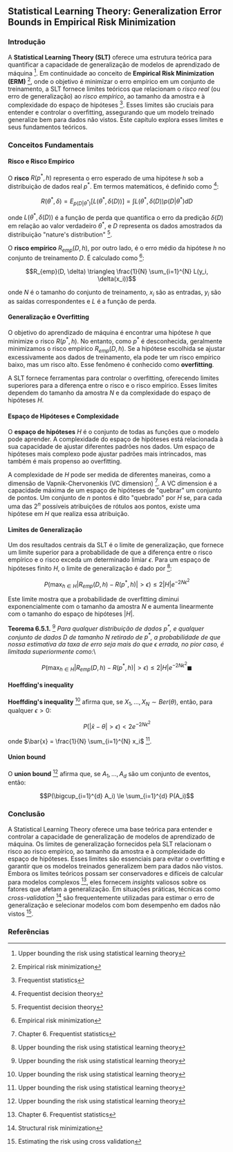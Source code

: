 ## Statistical Learning Theory: Generalization Error Bounds in Empirical Risk Minimization

### Introdução
A **Statistical Learning Theory (SLT)** oferece uma estrutura teórica para quantificar a capacidade de generalização de modelos de aprendizado de máquina [^209]. Em continuidade ao conceito de **Empirical Risk Minimization (ERM)** [^205], onde o objetivo é minimizar o erro empírico em um conjunto de treinamento, a SLT fornece limites teóricos que relacionam o *risco real* (ou erro de generalização) ao *risco empírico*, ao tamanho da amostra e à complexidade do espaço de hipóteses [^1]. Esses limites são cruciais para entender e controlar o overfitting, assegurando que um modelo treinado generalize bem para dados não vistos. Este capítulo explora esses limites e seus fundamentos teóricos.

### Conceitos Fundamentais

#### Risco e Risco Empírico
O **risco** $R(p^*, h)$ representa o erro esperado de uma hipótese $h$ sob a distribuição de dados real $p^*$. Em termos matemáticos, é definido como [^195]:

$$R(\theta^*, \delta) = E_{p(D|\theta^*)} [L(\theta^*, \delta(D))] = \int L(\theta^*, \delta(D))p(D|\theta^*)dD$$

onde $L(\theta^*, \delta(D))$ é a função de perda que quantifica o erro da predição $\delta(D)$ em relação ao valor verdadeiro $\theta^*$, e $D$ representa os dados amostrados da distribuição "nature's distribution" [^195].

O **risco empírico** $R_{emp}(D, h)$, por outro lado, é o erro médio da hipótese $h$ no conjunto de treinamento $D$. É calculado como [^205]:

$$R_{emp}(D, \delta) \triangleq \frac{1}{N} \sum_{i=1}^{N} L(y_i, \delta(x_i))$$

onde $N$ é o tamanho do conjunto de treinamento, $x_i$ são as entradas, $y_i$ são as saídas correspondentes e $L$ é a função de perda.

#### Generalização e Overfitting
O objetivo do aprendizado de máquina é encontrar uma hipótese $h$ que minimize o risco $R(p^*, h)$. No entanto, como $p^*$ é desconhecida, geralmente minimizamos o risco empírico $R_{emp}(D, h)$. Se a hipótese escolhida se ajustar excessivamente aos dados de treinamento, ela pode ter um risco empírico baixo, mas um risco alto. Esse fenômeno é conhecido como **overfitting**.

A SLT fornece ferramentas para controlar o overfitting, oferecendo limites superiores para a diferença entre o risco e o risco empírico. Esses limites dependem do tamanho da amostra $N$ e da complexidade do espaço de hipóteses $H$.

#### Espaço de Hipóteses e Complexidade
O **espaço de hipóteses** $H$ é o conjunto de todas as funções que o modelo pode aprender. A complexidade do espaço de hipóteses está relacionada à sua capacidade de ajustar diferentes padrões nos dados. Um espaço de hipóteses mais complexo pode ajustar padrões mais intrincados, mas também é mais propenso ao overfitting.

A complexidade de $H$ pode ser medida de diferentes maneiras, como a dimensão de Vapnik-Chervonenkis (VC dimension) [^210]. A VC dimension é a capacidade máxima de um espaço de hipóteses de "quebrar" um conjunto de pontos. Um conjunto de $n$ pontos é dito "quebrado" por $H$ se, para cada uma das $2^n$ possíveis atribuições de rótulos aos pontos, existe uma hipótese em $H$ que realiza essa atribuição.

#### Limites de Generalização
Um dos resultados centrais da SLT é o limite de generalização, que fornece um limite superior para a probabilidade de que a diferença entre o risco empírico e o risco exceda um determinado limiar $\epsilon$. Para um espaço de hipóteses finito $H$, o limite de generalização é dado por [^209]:

$$P(\max_{h \in H} |R_{emp}(D, h) - R(p^*, h)| > \epsilon) \leq 2|H|e^{-2N\epsilon^2}$$

Este limite mostra que a probabilidade de overfitting diminui exponencialmente com o tamanho da amostra $N$ e aumenta linearmente com o tamanho do espaço de hipóteses $|H|$.

**Teorema 6.5.1.** [^209] *Para qualquer distribuição de dados $p^*$, e qualquer conjunto de dados $D$ de tamanho $N$ retirado de $p^*$, a probabilidade de que nossa estimativa da taxa de erro seja mais do que $\epsilon$ errada, no pior caso, é limitada superiormente como:*\

$$P(\max_{h \in H} |R_{emp}(D, h) - R(p^*, h)| > \epsilon) \leq 2|H|e^{-2N\epsilon^2} \blacksquare$$

#### Hoeffding's inequality

**Hoeffding's inequality** [^209] afirma que, se $X_1,...,X_N \sim Ber(\theta)$, então, para qualquer $\epsilon > 0$:

$$P(|\bar{x} - \theta| > \epsilon) < 2e^{-2N\epsilon^2}$$

onde $\bar{x} = \frac{1}{N} \sum_{i=1}^{N} x_i$ [^209].

#### Union bound

O **union bound** [^209] afirma que, se $A_1, ..., A_d$ são um conjunto de eventos, então:

$$P(\bigcup_{i=1}^{d} A_i) \le \sum_{i=1}^{d} P(A_i)$$

### Conclusão
A Statistical Learning Theory oferece uma base teórica para entender e controlar a capacidade de generalização de modelos de aprendizado de máquina. Os limites de generalização fornecidos pela SLT relacionam o risco ao risco empírico, ao tamanho da amostra e à complexidade do espaço de hipóteses. Esses limites são essenciais para evitar o overfitting e garantir que os modelos treinados generalizem bem para dados não vistos. Embora os limites teóricos possam ser conservadores e difíceis de calcular para modelos complexos [^210], eles fornecem *insights* valiosos sobre os fatores que afetam a generalização. Em situações práticas, técnicas como *cross-validation* [^206] são frequentemente utilizadas para estimar o erro de generalização e selecionar modelos com bom desempenho em dados não vistos [^207].
### Referências
[^1]: Frequentist statistics
[^195]: Frequentist decision theory
[^205]: Empirical risk minimization
[^206]: Structural risk minimization
[^207]: Estimating the risk using cross validation
[^209]: Upper bounding the risk using statistical learning theory
[^210]: Chapter 6. Frequentist statistics
<!-- END -->